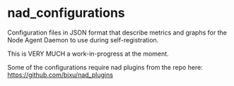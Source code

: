 nad_configurations
==================

Configuration files in JSON format that describe metrics and graphs for the Node Agent Daemon to use during self-registration.

This is VERY MUCH a work-in-progress at the moment.

Some of the configurations require nad plugins from the repo here: https://github.com/bixu/nad_plugins
